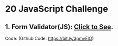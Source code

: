 # 20 JavaScript Challenge

## 1. Form Validator(JS): [Click to See](https://bit.ly/32D5ic0). 
Code: (Github Code: https://bit.ly/3pmvEIO) 
